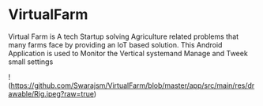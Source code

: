 # VirtualFarm
Virtual Farm is A tech Startup solving Agriculture related problems that many farms face by providing an IoT based solution. This Android Application is used to Monitor the Vertical systemand Manage and Tweek small settings

!(https://github.com/Swarajsm/VirtualFarm/blob/master/app/src/main/res/drawable/Rig.jpeg?raw=true)

